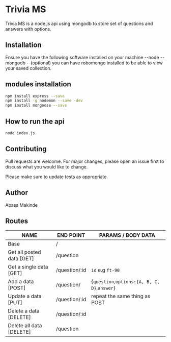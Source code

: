 
# Trivia MS

Trivia MS is a node.js api using mongodb to store set of questions and answers with options.

## Installation

Ensure you have the following software installed on your machine
--node
--mongodb 
--(optional) you can have robomongo installed to be able to view your saved collection.

## modules installation

```bash
npm install express --save
npm install -g nodemon --save -dev
npm install mongoose --save
```

## How to run the api
```bash
node index.js
```



## Contributing
Pull requests are welcome. For major changes, please open an issue first to discuss what you would like to change.

Please make sure to update tests as appropriate.

## Author 
Abass Makinde

## Routes

NAME     			     | END POINT            |  PARAMS / BODY DATA
-------------------------| -------------        | ---------------
Base     				 | /                    |
Get all posted data [GET] 	     | /question           |
Get a single data [GET]     | /question/:id        |`id` e.g `ft-90`
Add a data [POST]  	 | /question/       | {`question`,`options:{A, B, C, D}`,`answer`}
Update a data [PUT] | /question/:id | repeat the same thing as POST
Delete a data [DELETE]| /question/:id |
Delete all data [DELETE]| /question |
